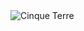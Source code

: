 <html>

<body>
<img src="https://avatars0.githubusercontent.com/u/53038098?s=460&amp;u=0f8dbdf4414b935eb7fe6307e75bea4c3f4f0694&amp;v=4"; class="img-circle" alt="Cinque Terre">

</body>
</html> 

